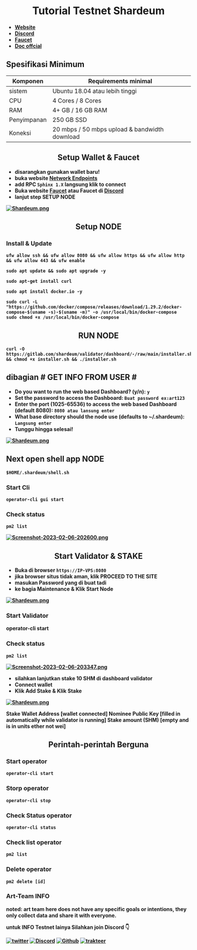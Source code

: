 <h1 align="center"><strong>Tutorial Testnet Shardeum<strong></h1>

- [Website](https://shardeum.org/id/)
- [Discord](https://discord.gg/shardeum)
- [Faucet](https://faucet-sphinx.shardeum.org/)
- [Doc offcial](https://docs.shardeum.org/node/run/validator)

## Spesifikasi Minimum

| Komponen    | Requirements minimal                          |
| ----------- | --------------------------------------------- |
| sistem      | Ubuntu 18.04 atau lebih tinggi                |
| CPU         | 4 Cores / 8 Cores                             |
| RAM         | 4+ GB / 16 GB RAM                             |
| Penyimpanan | 250 GB SSD                                    |
| Koneksi     | 20 mbps / 50 mbps upload & bandwidth download |

<h2 align="center"><strong>Setup Wallet & Faucet</strong></h2>

- disarangkan gunakan wallet baru!
- buka website [Network Endpoints](https://docs.shardeum.org/network/endpoints#sphinx-1x)
- add RPC `Sphinx 1.X` langsung **klik to connect**
- Buka website [Faucet](https://faucet-sphinx.shardeum.org/) atau Faucet di [Discord](https://discord.gg/shardeum)
- lanjut step SETUP NODE

[![Shardeum.png](https://i.postimg.cc/ydxm4Rc6/Shardeum.png)](https://postimg.cc/G808vHX6)

<h2 align="center"><strong>Setup NODE</strong></h2>

### Install & Update

```
ufw allow ssh && ufw allow 8080 && ufw allow https && ufw allow http && ufw allow 443 && ufw enable
```

```
sudo apt update && sudo apt upgrade -y
```

```
sudo apt-get install curl
```

```
sudo apt install docker.io -y
```

```
sudo curl -L "https://github.com/docker/compose/releases/download/1.29.2/docker-compose-$(uname -s)-$(uname -m)" -o /usr/local/bin/docker-compose
sudo chmod +x /usr/local/bin/docker-compose
```

<h2 align="center"><strong>RUN NODE</strong></h2>

```
curl -O https://gitlab.com/shardeum/validator/dashboard/-/raw/main/installer.sh && chmod +x installer.sh && ./installer.sh
```

## dibagian **# GET INFO FROM USER #**

- Do you want to run the web based Dashboard? (y/n): `y`
- Set the password to access the Dashboard: `Buat password ex:art123`
- Enter the port (1025-65536) to access the web based Dashboard (default 8080): `8080 atau lansung enter`
- What base directory should the node use (defaults to ~/.shardeum): `Langsung enter`
- Tunggu hingga selesai!

[![Shardeum.png](https://i.postimg.cc/qv4dTPxR/Shardeum.png)](https://postimg.cc/GH7fPSNw)

## Next open shell app NODE

```
$HOME/.shardeum/shell.sh
```

### Start Cli

```
operator-cli gui start
```

### Check status

```
pm2 list
```

[![Screenshot-2023-02-06-202600.png](https://i.postimg.cc/2SjmNpCw/Screenshot-2023-02-06-202600.png)](https://postimg.cc/PP701Rpp)

<h2 align="center"><strong> Start Validator & STAKE</strong></h2>

- Buka di browser `https://IP-VPS:8080`
- jika browser situs tidak aman, klik PROCEED TO THE SITE
- masukan Password yang di buat tadi
- ke bagia **Maintenance** & Klik **Start Node**

[![Shardeum.png](https://i.postimg.cc/RVYFdV7t/Shardeum.png)](https://postimg.cc/qz84MrZB)

### Start Validator

operator-cli start

### Check status

```
pm2 list
```

[![Screenshot-2023-02-06-203347.png](https://i.postimg.cc/23Nzp329/Screenshot-2023-02-06-203347.png)](https://postimg.cc/FkGt3Ft0)

- silahkan lanjutkan stake 10 SHM di dashboard validator
- Connect wallet
- Klik Add Stake & Klik Stake

[![Shardeum.png](https://i.postimg.cc/k414Hx6n/Shardeum.png)](https://postimg.cc/7GzwGJnc)

Stake Wallet Address [wallet connected]
Nominee Public Key [filled in automatically while validator is running]
Stake amount (SHM) [empty and is in units ether not wei]

<h2 align="center"><strong>Perintah-perintah Berguna</strong></h2>

### Start operator
```
operator-cli start
```
### Storp operator
```
operator-cli stop
```
### Check Status operator
```
operator-cli status
```
### Check list operator
```
pm2 list
```
### Delete operator
```
pm2 delete [id]
```
### Art-Team INFO

noted: **art team** here does not have any specific goals or intentions, they only collect data and share it with everyone.

untuk INFO Testnet lainya Silahkan join Discord 👇

[![twitter](https://img.shields.io/badge/twitter-1DA1F2?style=for-the-badge&logo=twitter&logoColor=white)](https://twitter.com/ArtSy5team)
[![Discord](https://img.shields.io/badge/discord-7289d9?style=for-the-badge&logo=discord&logoColor=white)](https://discord.gg/EAKEdZU6c8)
[![Github](https://img.shields.io/badge/GitHub-171515?style=for-the-badge&logo=GitHub&logoColor=white)](https://github.com/Art-Sy5team)
[![trakteer](https://img.shields.io/badge/trakteer.id-e31e1e?style=for-the-badge&logo=ko-fi&logoColor=white)](https://trakteer.id/Art-Sy5team/tip)

